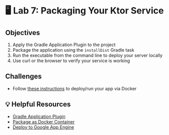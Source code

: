 # 🖥 Lab 7: Packaging Your Ktor Service

## Objectives
1. Apply the Gradle Application Plugin to the project
2. Package the application using the `installDist` Gradle task
3. Run the executable from the command line to deploy your server locally
4. Use curl or the browser to verify your service is working

## Challenges
- Follow [these instructions](https://ktor.io/docs/docker.html) to deploy/run your app via Docker

## 💡 Helpful Resources
- [Gradle Application Plugin](https://ktor.io/docs/gradle-application-plugin.html)
- [Package as Docker Container](https://ktor.io/docs/docker.html)
- [Deploy to Google App Engine](https://ktor.io/docs/google-app-engine.html)